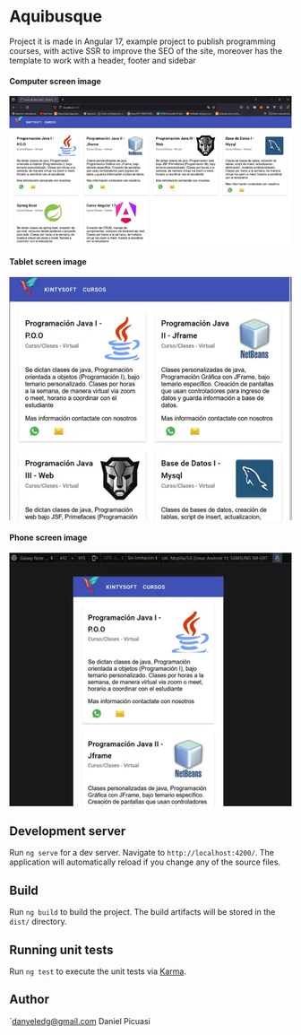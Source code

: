 # Aquibusque

Project it is made in Angular 17, example project to publish programming courses, with active SSR to improve the SEO of the site,
moreover  has the template to work with a header, footer and sidebar

#### Computer screen image

![alt text](https://raw.githubusercontent.com/dpicuasi/aquibusque/master/src/assets/img/picture_screenpc.webp)


#### Tablet screen image

![alt text](https://raw.githubusercontent.com/dpicuasi/aquibusque/master/src/assets/img/picture_screentablet.webp)


#### Phone screen image

![alt text](https://raw.githubusercontent.com/dpicuasi/aquibusque/master/src/assets/img/picturescreen_movile.webp)

## Development server

Run `ng serve` for a dev server. Navigate to `http://localhost:4200/`. The application will automatically reload if you change any of the source files.

## Build

Run `ng build` to build the project. The build artifacts will be stored in the `dist/` directory.

## Running unit tests

Run `ng test` to execute the unit tests via [Karma](https://karma-runner.github.io).


## Author

`danyeledg@gmail.com
Daniel Picuasi
